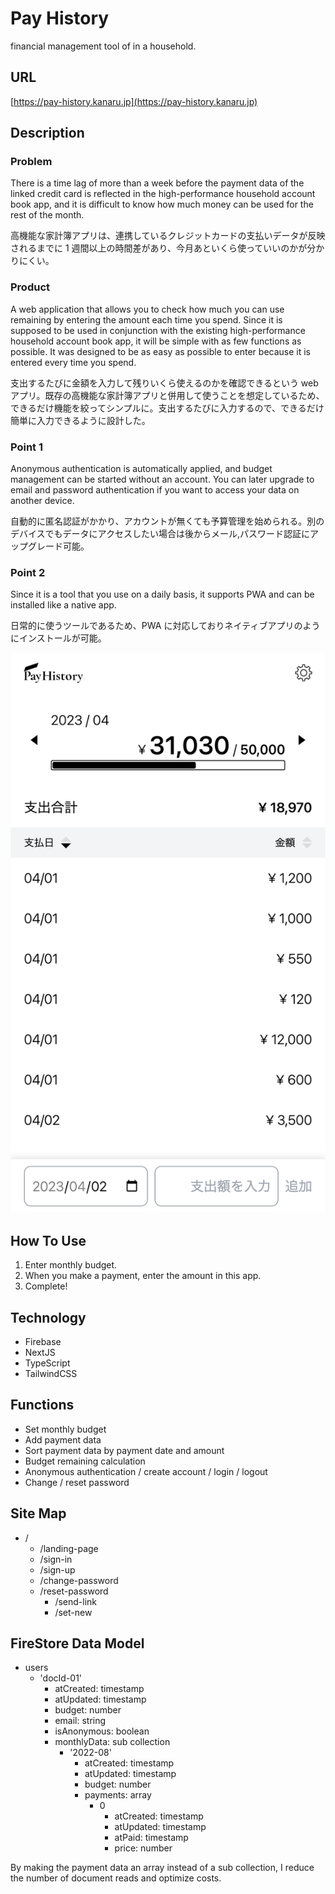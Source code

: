 # Pay History

financial management tool of in a household.

## URL

[https://pay-history.kanaru.jp](https://pay-history.kanaru.jp)

## Description

### Problem

There is a time lag of more than a week before the payment data of the linked credit card is reflected in the high-performance household account book app, and it is difficult to know how much money can be used for the rest of the month.

高機能な家計簿アプリは、連携しているクレジットカードの支払いデータが反映されるまでに 1 週間以上の時間差があり、今月あといくら使っていいのかが分かりにくい。

### Product

A web application that allows you to check how much you can use remaining by entering the amount each time you spend. Since it is supposed to be used in conjunction with the existing high-performance household account book app, it will be simple with as few functions as possible. It was designed to be as easy as possible to enter because it is entered every time you spend.

支出するたびに金額を入力して残りいくら使えるのかを確認できるという web アプリ。既存の高機能な家計簿アプリと併用して使うことを想定しているため、できるだけ機能を絞ってシンプルに。支出するたびに入力するので、できるだけ簡単に入力できるように設計した。

### Point 1

Anonymous authentication is automatically applied, and budget management can be started without an account. You can later upgrade to email and password authentication if you want to access your data on another device.

自動的に匿名認証がかかり、アカウントが無くても予算管理を始められる。別のデバイスでもデータにアクセスしたい場合は後からメール,パスワード認証にアップグレード可能。

### Point 2

Since it is a tool that you use on a daily basis, it supports PWA and can be installed like a native app.

日常的に使うツールであるため、PWA に対応しておりネイティブアプリのようにインストールが可能。

![screenshot](public/img/screenshot.png)

## How To Use

1. Enter monthly budget.
2. When you make a payment, enter the amount in this app.
3. Complete!

## Technology

- Firebase
- NextJS
- TypeScript
- TailwindCSS

## Functions

- Set monthly budget
- Add payment data
- Sort payment data by payment date and amount
- Budget remaining calculation
- Anonymous authentication / create account / login / logout
- Change / reset password

## Site Map

- /
  - /landing-page
  - /sign-in
  - /sign-up
  - /change-password
  - /reset-password
    - /send-link
    - /set-new

## FireStore Data Model

- users
  - 'docId-01'
    - atCreated: timestamp
    - atUpdated: timestamp
    - budget: number
    - email: string
    - isAnonymous: boolean
    - monthlyData: sub collection
      - '2022-08'
        - atCreated: timestamp
        - atUpdated: timestamp
        - budget: number
        - payments: array
          - 0
            - atCreated: timestamp
            - atUpdated: timestamp
            - atPaid: timestamp
            - price: number

By making the payment data an array instead of a sub collection, I reduce the number of document reads and optimize costs.
